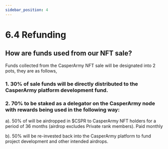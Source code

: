 ```yaml
---
sidebar_position: 4
---
```


# 6.4 Refunding

## How are funds used from our NFT sale?

Funds collected from the CasperArmy NFT sale will be designated into 2 pots, they are as follows,

### 1. 30% of sale funds will be directly distributed to the CasperArmy platform development fund.

### 2. 70% to be staked as a delegator on the CasperArmy node with rewards being used in the following way:

a). 50% of will be airdropped in $CSPR to CasperArmy NFT holders for a period of 36 months (airdrop excludes Private rank members). Paid monthly

b). 50% will be re-invested back into the CasperArmy platform to fund project development and other intended airdrops.
